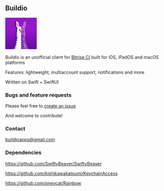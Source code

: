 ## Buildio
![Image](Shared/Assets.xcassets/AppIcon.appiconset/100.png) 

Buildio is an unofficial client for [Bitrise CI](https://bitrise.io) built for iOS, iPadOS and macOS platforms

Features: lightweight, multiaccount support, notifications and more

Written on Swift + SwiftUI

### Bugs and feature requests
Please feel free to [create an issue](https://github.com/sergeykhliustin/buildio/issues)

And welcome to contribute!

### Contact
buildioapps@gmail.com

### Dependencies
https://github.com/SwiftyBeaver/SwiftyBeaver

https://github.com/kishikawakatsumi/KeychainAccess

https://github.com/onevcat/Rainbow
